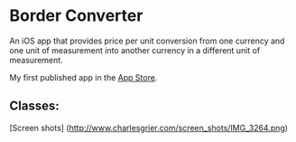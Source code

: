 Border Converter
===============

An iOS app that provides price per unit conversion from one currency and one unit of measurement into another currency in a different unit of measurement.

My first published app in the <a href="https://itunes.apple.com/us/app/border-converter/id893235832?mt=8">App Store</a>. 

Classes:
- 

[Screen shots] (http://www.charlesgrier.com/screen_shots/IMG_3264.png)
